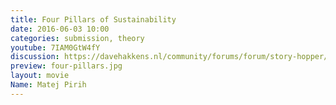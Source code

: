 ```yaml
---
title: Four Pillars of Sustainability
date: 2016-06-03 10:00
categories: submission, theory
youtube: 7IAM0GtW4fY
discussion: https://davehakkens.nl/community/forums/forum/story-hopper/discuss/
preview: four-pillars.jpg
layout: movie
Name: Matej Pirih
---
```

